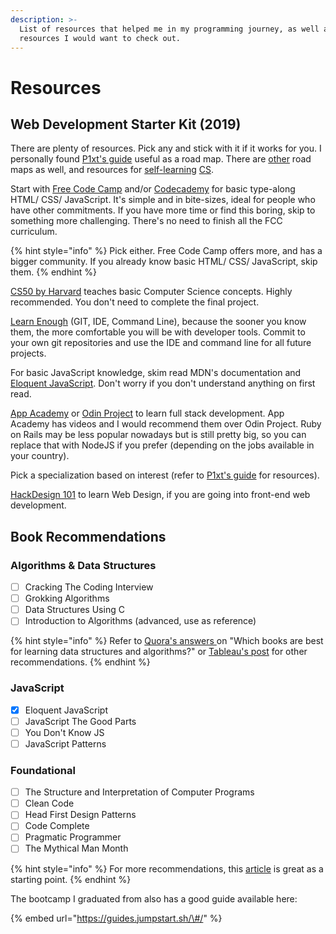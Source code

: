 ```yaml
---
description: >-
  List of resources that helped me in my programming journey, as well as
  resources I would want to check out.
---
```


# Resources

## Web Development Starter Kit \(2019\)

There are plenty of resources. Pick any and stick with it if it works for you. I personally found [P1xt's guide](https://github.com/P1xt/p1xt-guides/) useful as a road map. There are [other](https://roadmap.sh/) road maps as well, and resources for [self-learning](https://github.com/ossu/computer-science) [CS](https://teachyourselfcs.com/).

Start with [Free Code Camp](https://www.freecodecamp.org/) and/or [Codecademy](https://www.codecademy.com/) for basic type-along HTML/ CSS/ JavaScript. It's simple and in bite-sizes, ideal for people who have other commitments. If you have more time or find this boring, skip to something more challenging. There's no need to finish all the FCC curriculum.

{% hint style="info" %}
Pick either. Free Code Camp offers more, and has a bigger community. If you already know basic HTML/ CSS/ JavaScript, skip them.
{% endhint %}

[CS50 by Harvard](https://www.edx.org/course/cs50s-introduction-to-computer-science) teaches basic Computer Science concepts. Highly recommended. You don't need to complete the final project.

[Learn Enough](https://www.learnenough.com/) \(GIT, IDE, Command Line\), because the sooner you know them, the more comfortable you will be with developer tools. Commit to your own git repositories and use the IDE and command line for all future projects.

For basic JavaScript knowledge, skim read MDN's documentation and [Eloquent JavaScript](https://eloquentjavascript.net/). Don't worry if you don't understand anything on first read.

[App Academy](https://open.appacademy.io/) or [Odin Project](https://www.theodinproject.com/courses?ref=homenav) to learn full stack development. App Academy has videos and I would recommend them over Odin Project. Ruby on Rails may be less popular nowadays but is still pretty big, so you can replace that with NodeJS if you prefer \(depending on the jobs available in your country\). 

Pick a specialization based on interest \(refer to [P1xt's guide](https://github.com/P1xt/p1xt-guides/) for resources\).

[HackDesign 101](https://hackdesign.org/lessons101) to learn Web Design, if you are going into front-end web development. 

## Book Recommendations

### Algorithms & Data Structures

* [ ] Cracking The Coding Interview
* [ ] Grokking Algorithms
* [ ] Data Structures Using C
* [ ] Introduction to Algorithms \(advanced, use as reference\)

{% hint style="info" %}
Refer to [Quora's answers ](https://www.quora.com/What-are-the-best-books-on-algorithms-and-data-structures)on "Which books are best for learning data structures and algorithms?" or [Tableau's post](https://www.tableau.com/learn/articles/books-about-data-structures-algorithms) for other recommendations.
{% endhint %}

### JavaScript

* [x] Eloquent JavaScript
* [ ] JavaScript The Good Parts
* [ ] You Don't Know JS
* [ ] JavaScript Patterns

### Foundational

* [ ] The Structure and Interpretation of Computer Programs
* [ ] Clean Code
* [ ] Head First Design Patterns
* [ ] Code Complete
* [ ] Pragmatic Programmer
* [ ] The Mythical Man Month

{% hint style="info" %}
For more recommendations, this [article](https://simpleprogrammer.com/best-programming-books-2019/) is great as a starting point.
{% endhint %}

The bootcamp I graduated from also has a good guide available here:

{% embed url="https://guides.jumpstart.sh/\#/" %}



